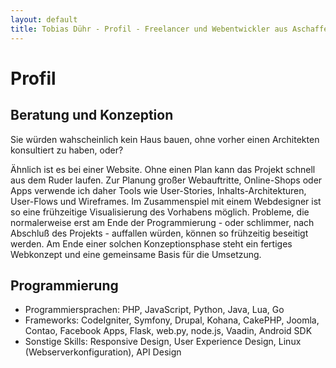 ```yaml
---
layout: default
title: Tobias Dühr - Profil - Freelancer und Webentwickler aus Aschaffenburg
---
```


# Profil

## Beratung und Konzeption

Sie würden wahscheinlich kein Haus bauen, ohne vorher einen Architekten konsultiert zu haben, oder?

Ähnlich ist es bei einer Website. Ohne einen Plan kann das Projekt schnell aus dem Ruder laufen.
Zur Planung großer Webauftritte, Online-Shops oder Apps verwende ich daher Tools wie User-Stories, Inhalts-Architekturen, User-Flows und Wireframes. Im Zusammenspiel mit einem Webdesigner ist so eine frühzeitige Visualisierung des Vorhabens möglich. Probleme, die normalerweise erst am Ende der Programmierung - oder schlimmer, nach Abschluß des Projekts - auffallen würden, können so frühzeitig beseitigt werden. Am Ende einer solchen Konzeptionsphase steht ein fertiges Webkonzept und eine gemeinsame Basis für die Umsetzung.

## Programmierung

- Programmiersprachen: PHP, JavaScript, Python, Java, Lua, Go
- Frameworks: CodeIgniter, Symfony, Drupal, Kohana, CakePHP, Joomla, Contao, Facebook Apps, Flask, web.py, node.js, Vaadin, Android SDK
- Sonstige Skills: Responsive Design, User Experience Design, Linux (Webserverkonfiguration), API Design